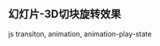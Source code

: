 
## 幻灯片-3D切块旋转效果

js transiton, animation, animation-play-state



<CodeDemo :collapse="true">
  <template slot="code-template">
    <<< @/docs/.vuepress/examples/Slider5.vue?template
  </template>
  <template slot="code-script">
    <<< @/docs/.vuepress/examples/Slider5.vue?script
  </template>
  <template slot="code-style">
    <<< @/docs/.vuepress/examples/Slider5.vue?style
  </template>
  <Slider5 slot="demo"/>
</CodeDemo>
